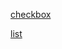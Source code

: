 [checkbox](https://moderncss.dev/pure-css-custom-checkbox-style/)

[list](https://hackmd.io/@Heidi-Liu/css-list-style)

